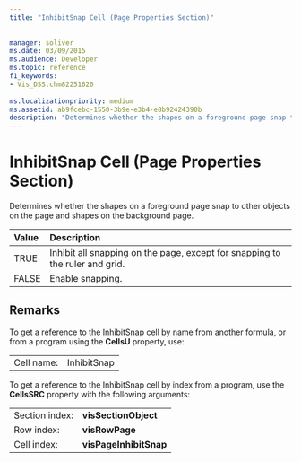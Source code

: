 ```yaml
---
title: "InhibitSnap Cell (Page Properties Section)"
 
 
manager: soliver
ms.date: 03/09/2015
ms.audience: Developer
ms.topic: reference
f1_keywords:
- Vis_DSS.chm82251620
 
ms.localizationpriority: medium
ms.assetid: ab9fcebc-1550-3b9e-e3b4-e8b92424390b
description: "Determines whether the shapes on a foreground page snap to other objects on the page and shapes on the background page."
---
```


# InhibitSnap Cell (Page Properties Section)

Determines whether the shapes on a foreground page snap to other objects on the page and shapes on the background page.
  
|**Value**|**Description**|
|:-----|:-----|
| TRUE  <br/> | Inhibit all snapping on the page, except for snapping to the ruler and grid.  <br/> |
| FALSE  <br/> | Enable snapping.  <br/> |
   
## Remarks

To get a reference to the InhibitSnap cell by name from another formula, or from a program using the **CellsU** property, use: 
  
|||
|:-----|:-----|
| Cell name:  <br/> | InhibitSnap  <br/> |
   
To get a reference to the InhibitSnap cell by index from a program, use the **CellsSRC** property with the following arguments: 
  
|||
|:-----|:-----|
| Section index:  <br/> |**visSectionObject** <br/> |
| Row index:  <br/> |**visRowPage** <br/> |
| Cell index:  <br/> |**visPageInhibitSnap** <br/> |
   

